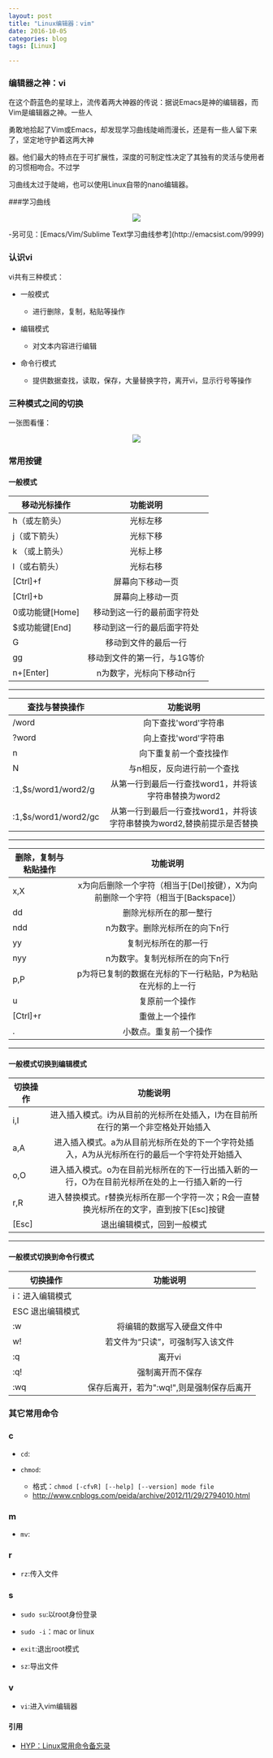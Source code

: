 ```yaml
---
layout: post
title: "Linux编辑器：vim"
date: 2016-10-05
categories: blog
tags: [Linux]

---
```



### 编辑器之神：vi
在这个蔚蓝色的星球上，流传着两大神器的传说：据说Emacs是神的编辑器，而Vim是编辑器之神。一些人

勇敢地拾起了Vim或Emacs，却发现学习曲线陡峭而漫长，还是有一些人留下来了，坚定地守护着这两大神

器。他们最大的特点在于可扩展性，深度的可制定性决定了其独有的灵活与使用者的习惯相吻合。不过学

习曲线太过于陡峭，也可以使用Linux自带的nano编辑器。

###学习曲线
<center>
    <p><img src="https://raw.githubusercontent.com/squirrelmaster/squirrelmaster.github.io/master/img/learncurve.jpg" align="center"></p>
</center>
-另可见：[Emacs/Vim/Sublime Text学习曲线参考](http://emacsist.com/9999)

### 认识vi

vi共有三种模式：

- 一般模式
    + 进行删除，复制，粘贴等操作

- 编辑模式
    + 对文本内容进行编辑

- 命令行模式
    + 提供数据查找，读取，保存，大量替换字符，离开vi，显示行号等操作
    

### 三种模式之间的切换

一张图看懂：

<center>
    <p><img src="https://raw.githubusercontent.com/yphuang/yphuang.github.io/master/img/vi_switch.jpg" align="center"></p>
</center>


### 常用按键

#### 一般模式

| 移动光标操作 | 功能说明 |
|--------------|:--------:|
| h（或左箭头） | 光标左移 |
| j（或下箭头）| 光标下移 |
| k （或上箭头）|光标上移 |
|l（或右箭头）|光标右移|
|[Ctrl]+f| 屏幕向下移动一页|
|[Ctrl]+b|屏幕向上移动一页|
|0或功能键[Home]|移动到这一行的最前面字符处|
|$或功能键[End]|移动到这一行的最后面字符处|
|G|移动到文件的最后一行|
|gg|移动到文件的第一行，与1G等价|
|n+[Enter]|n为数字，光标向下移动n行|

***


| 查找与替换操作 | 功能说明 |
|--------------|:--------:|
| /word | 向下查找'word'字符串 |
|?word|向上查找'word'字符串|
|n|向下重复前一个查找操作|
|N|与n相反，反向进行前一个查找|
|:1,\$s/word1/word2/g|从第一行到最后一行查找word1，并将该字符串替换为word2|
|:1,\$s/word1/word2/gc|从第一行到最后一行查找word1，并将该字符串替换为word2,替换前提示是否替换|

***

| 删除，复制与粘贴操作 | 功能说明 |
|--------------|:--------:|
|x,X|x为向后删除一个字符（相当于[Del]按键），X为向前删除一个字符（相当于[Backspace]）|
|dd|删除光标所在的那一整行|
|ndd|n为数字。删除光标所在的向下n行|
|yy|复制光标所在的那一行|
|nyy|n为数字。复制光标所在的向下n行|
|p,P|p为将已复制的数据在光标的下一行粘贴，P为粘贴在光标的上一行|
|u|复原前一个操作|
|[Ctrl]+r|重做上一个操作|
|.|小数点。重复前一个操作|


***

#### 一般模式切换到编辑模式


| 切换操作 | 功能说明 |
|--------------|:--------:|
|i,I|进入插入模式。i为从目前的光标所在处插入，I为在目前所在行的第一个非空格处开始插入|
|a,A|进入插入模式。a为从目前光标所在处的下一个字符处插入，A为从光标所在行的最后一个字符处开始插入|
|o,O|进入插入模式。o为在目前光标所在的下一行出插入新的一行，O为在目前光标所在处的上一行插入新的一行|
|r,R|进入替换模式。r替换光标所在那一个字符一次；R会一直替换光标所在的文字，直到按下[Esc]按键|
|[Esc]|退出编辑模式，回到一般模式|


***

#### 一般模式切换到命令行模式


| 切换操作 | 功能说明 |
|--------------|:--------:|
|i：进入编辑模式|
|ESC 退出编辑模式|
|:w|将编辑的数据写入硬盘文件中|
|w!|若文件为“只读”，可强制写入该文件|
|:q|离开vi|
|:q!|强制离开而不保存|
|:wq|保存后离开，若为":wq!",则是强制保存后离开|





### 其它常用命令

### c

- `cd`:

- `chmod`:
    + 格式：`chmod [-cfvR] [--help] [--version] mode file  `
    + <http://www.cnblogs.com/peida/archive/2012/11/29/2794010.html>
    
### m

- `mv`:

### r

- `rz`:传入文件

### s

- `sudo su`:以root身份登录 

- `sudo -i`：mac or linux

- `exit`:退出root模式

- `sz`:导出文件

### v

- `vi`:进入vim编辑器


#### 引用

- [HYP：Linux常用命令备忘录](http://yphuang.github.io/blog/2016/02/23/Linux-Command-Notes/)




